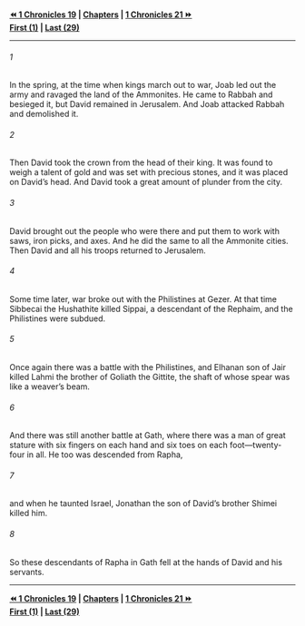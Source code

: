   
**[⏪ 1 Chronicles 19](./1%20Chronicles%2019.md) | [Chapters](./_index.md) | [1 Chronicles 21 ⏩](./1%20Chronicles%2021.md)**  
**[First (1)](./1%20Chronicles%201.md) | [Last (29)](./1%20Chronicles%2029.md)**  
  
---  
  
###### 1  
In the spring, at the time when kings march out to war, Joab led out the army and ravaged the land of the Ammonites. He came to Rabbah and besieged it, but David remained in Jerusalem. And Joab attacked Rabbah and demolished it.  
  
###### 2  
Then David took the crown from the head of their king. It was found to weigh a talent of gold and was set with precious stones, and it was placed on David’s head. And David took a great amount of plunder from the city.  
  
###### 3  
David brought out the people who were there and put them to work with saws, iron picks, and axes. And he did the same to all the Ammonite cities. Then David and all his troops returned to Jerusalem.  
  
###### 4  
Some time later, war broke out with the Philistines at Gezer. At that time Sibbecai the Hushathite killed Sippai, a descendant of the Rephaim, and the Philistines were subdued.  
  
###### 5  
Once again there was a battle with the Philistines, and Elhanan son of Jair killed Lahmi the brother of Goliath the Gittite, the shaft of whose spear was like a weaver’s beam.  
  
###### 6  
And there was still another battle at Gath, where there was a man of great stature with six fingers on each hand and six toes on each foot—twenty-four in all. He too was descended from Rapha,  
  
###### 7  
and when he taunted Israel, Jonathan the son of David’s brother Shimei killed him.  
  
###### 8  
So these descendants of Rapha in Gath fell at the hands of David and his servants.  
  
  
---  
  
**[⏪ 1 Chronicles 19](./1%20Chronicles%2019.md) | [Chapters](./_index.md) | [1 Chronicles 21 ⏩](./1%20Chronicles%2021.md)**  
**[First (1)](./1%20Chronicles%201.md) | [Last (29)](./1%20Chronicles%2029.md)**  
  
